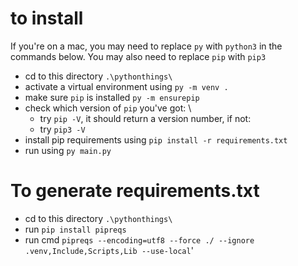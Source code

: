 # to install

If you're on a mac, you may need to replace `py` with `python3` in the commands below. You may also need to replace `pip` with `pip3`

* cd to this directory `.\pythonthings\`
* activate a virtual environment using `py -m venv .`
* make sure `pip` is installed `py -m ensurepip`
* check which version of `pip` you've got: \
   * try `pip -V`, it should return a version number, if not:
   * try `pip3 -V` 
* install pip requirements using `pip install -r requirements.txt`
* run using `py main.py`

# To generate requirements.txt
* cd to this directory `.\pythonthings\`
* run `pip install pipreqs`
* run cmd `pipreqs --encoding=utf8 --force ./ --ignore .venv,Include,Scripts,Lib --use-local`'